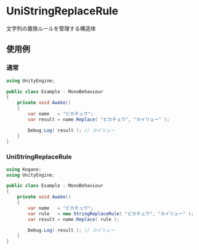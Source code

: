 # UniStringReplaceRule

文字列の置換ルールを管理する構造体

## 使用例

### 通常

```cs
using UnityEngine;

public class Example : MonoBehaviour
{
	private void Awake()
	{
		var name   = "ピカチュウ";
		var result = name.Replace( "ピカチュウ", "カイリュー" );

		Debug.Log( result ); // カイリュー
	}
}
```

### UniStringReplaceRule

```cs
using Kogane;
using UnityEngine;

public class Example : MonoBehaviour
{
	private void Awake()
	{
		var name   = "ピカチュウ";
		var rule   = new StringReplaceRule( "ピカチュウ", "カイリュー" );
		var result = name.Replace( rule );

		Debug.Log( result ); // カイリュー
	}
}
```

